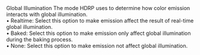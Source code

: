 <tr>
  <td></td>
  <td>Global Illumination</td>
  <td>The mode HDRP uses to determine how color emission interacts with global illumination.<br>• Realtime: Select this option to make emission affect the result of real-time global illumination.<br>• Baked: Select this option to make emission only affect global illumination during the baking process.<br>• None: Select this option to make emission not affect global illumination.</td>
</tr>
